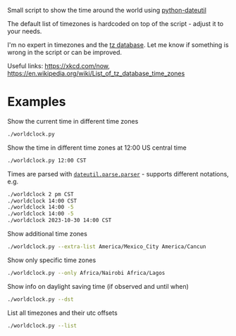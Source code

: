 Small script to show the time around the world using [python-dateutil](https://dateutil.readthedocs.io/en/stable/)

The default list of timezones is hardcoded on top of the script - adjust it to your needs.

I'm no expert in timezones and the [tz database](https://www.iana.org/time-zones). Let me know if something is wrong in the script or can be improved.

Useful links: <https://xkcd.com/now>, <https://en.wikipedia.org/wiki/List_of_tz_database_time_zones>

# Examples

Show the current time in different time zones

``` sh
./worldclock.py
```

Show the time in different time zones at 12:00 US central time

``` sh
./worldclock.py 12:00 CST
```

Times are parsed with [`dateutil.parse.parser`](https://dateutil.readthedocs.io/en/stable/parser.html#dateutil.parser.parse) - supports different notations, e.g.

``` sh
./worldclock 2 pm CST
./worldclock 14:00 CST
./worldclock 14:00 -5
./worldclock 14:00 -5
./worldclock 2023-10-30 14:00 CST
```

Show additional time zones

``` sh
./worldclock.py --extra-list America/Mexico_City America/Cancun
```

Show only specific time zones

``` sh
./worldclock.py --only Africa/Nairobi Africa/Lagos
```

Show info on daylight saving time (if observed and until when)

``` sh
./worldclock.py --dst
```


List all timezones and their utc offsets

``` sh
./worldclock.py --list
```
